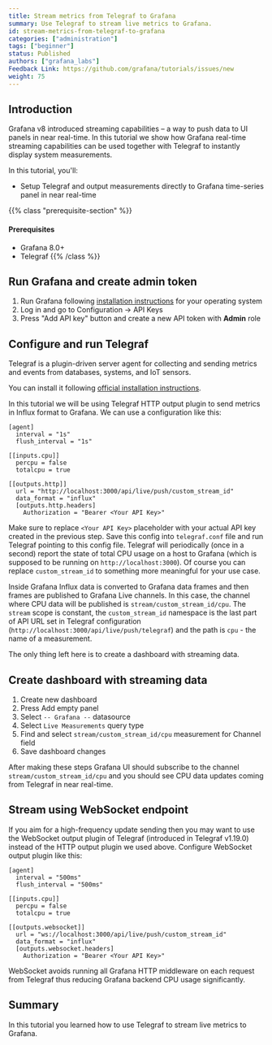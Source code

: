 ```yaml
---
title: Stream metrics from Telegraf to Grafana
summary: Use Telegraf to stream live metrics to Grafana.
id: stream-metrics-from-telegraf-to-grafana
categories: ["administration"]
tags: ["beginner"]
status: Published
authors: ["grafana_labs"]
Feedback Link: https://github.com/grafana/tutorials/issues/new
weight: 75
---
```


## Introduction

Grafana v8 introduced streaming capabilities – a way to push data to UI panels in near real-time. In this tutorial we show how Grafana real-time streaming capabilities can be used together with Telegraf to instantly display system measurements.

In this tutorial, you'll:

- Setup Telegraf and output measurements directly to Grafana time-series panel in near real-time

{{% class "prerequisite-section" %}}

#### Prerequisites

- Grafana 8.0+
- Telegraf
  {{% /class %}}

## Run Grafana and create admin token

1. Run Grafana following [installation instructions](https://grafana.com/docs/grafana/latest/installation/) for your operating system
1. Log in and go to Configuration -> API Keys
1. Press "Add API key" button and create a new API token with **Admin** role

## Configure and run Telegraf

Telegraf is a plugin-driven server agent for collecting and sending metrics and events from databases, systems, and IoT sensors.

You can install it following [official installation instructions](https://docs.influxdata.com/telegraf/latest/introduction/installation/).

In this tutorial we will be using Telegraf HTTP output plugin to send metrics in Influx format to Grafana. We can use a configuration like this:

```
[agent]
  interval = "1s"
  flush_interval = "1s"

[[inputs.cpu]]
  percpu = false
  totalcpu = true

[[outputs.http]]
  url = "http://localhost:3000/api/live/push/custom_stream_id"
  data_format = "influx"
  [outputs.http.headers]
    Authorization = "Bearer <Your API Key>"
```

Make sure to replace `<Your API Key>` placeholder with your actual API key created in the previous step. Save this config into `telegraf.conf` file and run Telegraf pointing to this config file. Telegraf will periodically (once in a second) report the state of total CPU usage on a host to Grafana (which is supposed to be running on `http://localhost:3000`). Of course you can replace `custom_stream_id` to something more meaningful for your use case.

Inside Grafana Influx data is converted to Grafana data frames and then frames are published to Grafana Live channels. In this case, the channel where CPU data will be published is `stream/custom_stream_id/cpu`. The `stream` scope is constant, the `custom_stream_id` namespace is the last part of API URL set in Telegraf configuration (`http://localhost:3000/api/live/push/telegraf`) and the path is `cpu` - the name of a measurement.

The only thing left here is to create a dashboard with streaming data.

## Create dashboard with streaming data

1. Create new dashboard
1. Press Add empty panel
1. Select `-- Grafana --` datasource
1. Select `Live Measurements` query type
1. Find and select `stream/custom_stream_id/cpu` measurement for Channel field
1. Save dashboard changes

After making these steps Grafana UI should subscribe to the channel `stream/custom_stream_id/cpu` and you should see CPU data updates coming from Telegraf in near real-time.

## Stream using WebSocket endpoint

If you aim for a high-frequency update sending then you may want to use the WebSocket output plugin of Telegraf (introduced in Telegraf v1.19.0) instead of the HTTP output plugin we used above. Configure WebSocket output plugin like this:

```
[agent]
  interval = "500ms"
  flush_interval = "500ms"

[[inputs.cpu]]
  percpu = false
  totalcpu = true

[[outputs.websocket]]
  url = "ws://localhost:3000/api/live/push/custom_stream_id"
  data_format = "influx"
  [outputs.websocket.headers]
    Authorization = "Bearer <Your API Key>"
```

WebSocket avoids running all Grafana HTTP middleware on each request from Telegraf thus reducing Grafana backend CPU usage significantly.

## Summary

In this tutorial you learned how to use Telegraf to stream live metrics to Grafana.
